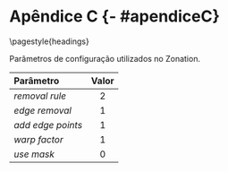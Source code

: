 <style> {
    margin: auto;
}
</style>





# Apêndice C {- #apendiceC}

\pagestyle{headings}


Parâmetros de configuração utilizados no Zonation.  


<table class="table table-striped table-hover table-condensed table-responsive" style="width: auto !important; margin-left: auto; margin-right: auto;">
 <thead>
  <tr>
   <th style="text-align:left;"> Parâmetro </th>
   <th style="text-align:center;"> Valor </th>
  </tr>
 </thead>
<tbody>
  <tr>
   <td style="text-align:left;font-style: italic;"> removal rule </td>
   <td style="text-align:center;"> 2 </td>
  </tr>
  <tr>
   <td style="text-align:left;font-style: italic;"> edge removal </td>
   <td style="text-align:center;"> 1 </td>
  </tr>
  <tr>
   <td style="text-align:left;font-style: italic;"> add edge points </td>
   <td style="text-align:center;"> 1 </td>
  </tr>
  <tr>
   <td style="text-align:left;font-style: italic;"> warp factor </td>
   <td style="text-align:center;"> 1 </td>
  </tr>
  <tr>
   <td style="text-align:left;font-style: italic;"> use mask </td>
   <td style="text-align:center;"> 0 </td>
  </tr>
</tbody>
</table>


